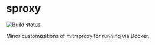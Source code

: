 # sproxy

[![Build status](https://badge.buildkite.com/d8e570c4a1e063de8ed58b18fba39323c4d39a0f06e698cd07.svg?branch=master)](https://buildkite.com/soluble/sproxy)

Minor customizations of mitmproxy for running via Docker.

